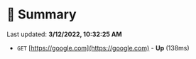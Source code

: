 # 📖 Summary
Last updated: **3/12/2022, 10:32:25 AM**

- `GET` [https://google.com](https://google.com) - **Up** (138ms)

